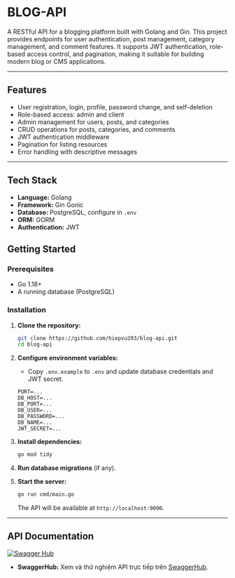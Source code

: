 # BLOG-API

A RESTful API for a blogging platform built with Golang and Gin. This project provides endpoints for user authentication, post management, category management, and comment features. It supports JWT authentication, role-based access control, and pagination, making it suitable for building modern blog or CMS applications.

---

## Features

- User registration, login, profile, password change, and self-deletion
- Role-based access: admin and client
- Admin management for users, posts, and categories
- CRUD operations for posts, categories, and comments
- JWT authentication middleware
- Pagination for listing resources
- Error handling with descriptive messages

---

## Tech Stack

- **Language:** Golang
- **Framework:** Gin Gonic
- **Database:** PostgreSQL, configure in `.env`
- **ORM:** GORM
- **Authentication:** JWT



## Getting Started

### Prerequisites

- Go 1.18+
- A running database (PostgreSQL)

### Installation

1. **Clone the repository:**
    ```sh
    git clone https://github.com/hiepvu203/blog-api.git
    cd blog-api
    ```

2. **Configure environment variables:**
    - Copy `.env.example` to `.env` and update database credentials and JWT secret.
    ```
    PORT=...
    DB_HOST=...
    DB_PORT=...
    DB_USER=...
    DB_PASSWORD=...
    DB_NAME=...
    JWT_SECRET=...
    ```

3. **Install dependencies:**
    ```sh
    go mod tidy
    ```

4. **Run database migrations** (if any).

5. **Start the server:**
    ```sh
    go run cmd/main.go
    ```
    The API will be available at `http://localhost:9090`.

---

## API Documentation

[![Swagger Hub](https://img.shields.io/badge/docs-SwaggerHub-blue)](https://app.swaggerhub.com/apis/vxunhip/blog-api/1.0)

- **SwaggerHub:** Xem và thử nghiệm API trực tiếp trên [SwaggerHub](https://app.swaggerhub.com/apis/vxunhip/blog-api/1.0).
